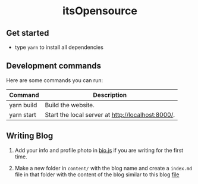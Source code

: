 <h1 align="center">
  itsOpensource
</h1>


## Get started

- type `yarn` to install all dependencies

## Development commands

Here are some commands you can run:

| Command | Description |
| --- | --- |
| yarn build | Build the website. |
| yarn start | Start the local server at [http://localhost:8000/](http://localhost:8000/). |

## Writing Blog

1. Add your info and profile photo in [bio.js](https://github.com/tsl143/itsopensource/blob/master/src/components/bio.js#L13) if you are writing for the first time.

2. Make a new folder in `content/` with the blog name and create a `index.md` file in that folder with the content of the blog similar to this blog [file](https://github.com/tsl143/itsopensource/blob/master/content/blog/get-started-with-web-wrokers/index.md)
